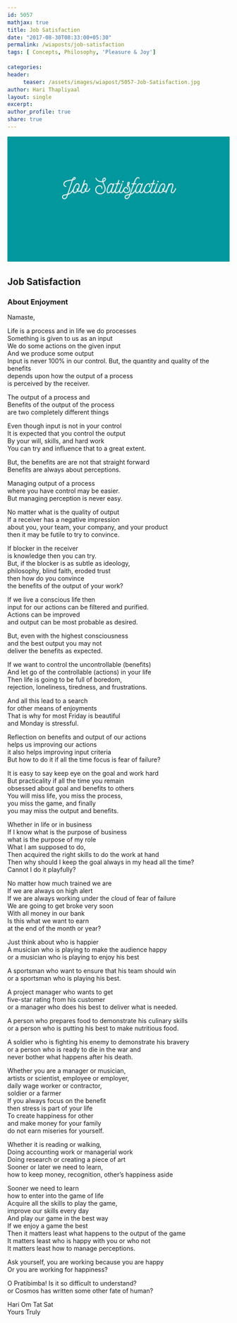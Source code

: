 ```yaml
--- 
id: 5057
mathjax: true  
title: Job Satisfaction
date: "2017-08-30T08:33:00+05:30"
permalink: /wiaposts/job-satisfaction
tags: [ Concepts, Philosophy, 'Pleasure & Joy']    

categories: 
header:
     teaser: /assets/images/wiapost/5057-Job-Satisfaction.jpg
author: Hari Thapliyaal 
layout: single 
excerpt:  
author_profile: true 
share: true 
---
```


![Job Satisfaction](/assets/images/wiapost/5057-Job-Satisfaction.jpg)

## Job Satisfaction

    
### About Enjoyment    
    
Namaste,    
    
Life is a process and in life we do processes     
Something is given to us as an input     
We do some actions on the given input     
And we produce some output     
Input is never 100% in our control. But, the quantity and quality of the benefits     
depends upon how the output of a process     
is perceived by the receiver.    
    
The output of a process and     
Benefits of the output of the process     
are two completely different things    
    
Even though input is not in your control     
It is expected that you control the output     
By your will, skills, and hard work     
You can try and influence that to a great extent.    
    
But, the benefits are are not that straight forward     
Benefits are always about perceptions.    
    
Managing output of a process     
where you have control may be easier.     
But managing perception is never easy.    
    
No matter what is the quality of output     
If a receiver has a negative impression     
about you, your team, your company, and your product     
then it may be futile to try to convince.    
    
If blocker in the receiver     
is knowledge then you can try.     
But, if the blocker is as subtle as ideology,     
philosophy, blind faith, eroded trust     
then how do you convince     
the benefits of the output of your work?    
    
If we live a conscious life then     
input for our actions can be filtered and purified.     
Actions can be improved     
and output can be most probable as desired.    
    
But, even with the highest consciousness     
and the best output you may not     
deliver the benefits as expected.    
    
If we want to control the uncontrollable (benefits)     
And let go of the controllable (actions) in your life     
Then life is going to be full of boredom,     
rejection, loneliness, tiredness, and frustrations.    
    
And all this lead to a search     
for other means of enjoyments     
That is why for most Friday is beautiful     
and Monday is stressful.    
    
Reflection on benefits and output of our actions     
helps us improving our actions     
it also helps improving input criteria     
But how to do it if all the time focus is fear of failure?    
    
It is easy to say keep eye on the goal and work hard     
But practicality if all the time you remain     
obsessed about goal and benefits to others     
You will miss life, you miss the process,     
you miss the game, and finally     
you may miss the output and benefits.    
    
Whether in life or in business     
If I know what is the purpose of business     
what is the purpose of my role     
What I am supposed to do,     
Then acquired the right skills to do the work at hand     
Then why should I keep the goal always in my head all the time?     
Cannot I do it playfully?    
    
No matter how much trained we are     
If we are always on high alert     
If we are always working under the cloud of fear of failure     
We are going to get broke very soon     
With all money in our bank     
Is this what we want to earn     
at the end of the month or year?    
    
Just think about who is happier     
A musician who is playing to make the audience happy     
or a musician who is playing to enjoy his best    
    
A sportsman who want to ensure that his team should win     
or a sportsman who is playing his best.    
    
A project manager who wants to get     
five-star rating from his customer     
or a manager who does his best to deliver what is needed.    
    
A person who prepares food to demonstrate his culinary skills     
or a person who is putting his best to make nutritious food.    
    
A soldier who is fighting his enemy to demonstrate his bravery     
or a person who is ready to die in the war and     
never bother what happens after his death.    
    
Whether you are a manager or musician,     
artists or scientist, employee or employer,     
daily wage worker or contractor,     
soldier or a farmer     
If you always focus on the benefit     
then stress is part of your life     
To create happiness for other     
and make money for your family     
do not earn miseries for yourself.    
    
Whether it is reading or walking,     
Doing accounting work or managerial work     
Doing research or creating a piece of art     
Sooner or later we need to learn,     
how to keep money, recognition, other’s happiness aside    
    
Sooner we need to learn     
how to enter into the game of life     
Acquire all the skills to play the game,     
improve our skills every day     
And play our game in the best way     
If we enjoy a game the best     
Then it matters least what happens to the output of the game     
It matters least who is happy with you or who not     
It matters least how to manage perceptions.    
    
Ask yourself, you are working because you are happy     
Or you are working for happiness?    
    
O Pratibimba! Is it so difficult to understand?     
or Cosmos has written some other fate of human?    
    
Hari Om Tat Sat     
Yours Truly    
